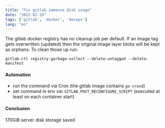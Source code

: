 ```yaml
---
title: "Fix gitlab immense disk usage"
date: "2022-02-28"
tags: ['gitlab', 'docker', 'devops']
lang: "en"
---
```


The gitlab docker registry has no cleanup job per default. If an image tag gets overwritten (updated) then the original
image layer blobs will be kept as orphans. To clean those up run:

```shell
gitlab-ctl registry-garbage-collect --delete-untagged --delete-manifest
```

#### Automation

* run the command via Cron (the gitlab image contains `go-crond`)
* set command in env var `GITLAB_POST_RECONFIGURE_SCRIPT` (executed at least on each container start)

#### Conclusion

170GiB server disk storage saved
